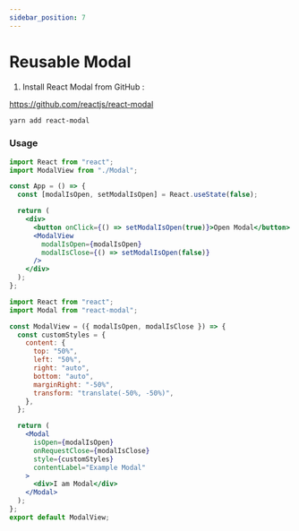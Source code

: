 ```yaml
---
sidebar_position: 7
---
```


# Reusable Modal

1. Install React Modal from GitHub :

https://github.com/reactjs/react-modal

```bash
yarn add react-modal
```

### Usage

```jsx title="app.js"
import React from "react";
import ModalView from "./Modal";

const App = () => {
  const [modalIsOpen, setModalIsOpen] = React.useState(false);

  return (
    <div>
      <button onClick={() => setModalIsOpen(true)}>Open Modal</button>
      <ModalView
        modalIsOpen={modalIsOpen}
        modalIsClose={() => setModalIsOpen(false)}
      />
    </div>
  );
};
```

```jsx title="Modal.js"
import React from "react";
import Modal from "react-modal";

const ModalView = ({ modalIsOpen, modalIsClose }) => {
  const customStyles = {
    content: {
      top: "50%",
      left: "50%",
      right: "auto",
      bottom: "auto",
      marginRight: "-50%",
      transform: "translate(-50%, -50%)",
    },
  };

  return (
    <Modal
      isOpen={modalIsOpen}
      onRequestClose={modalIsClose}
      style={customStyles}
      contentLabel="Example Modal"
    >
      <div>I am Modal</div>
    </Modal>
  );
};
export default ModalView;
```
